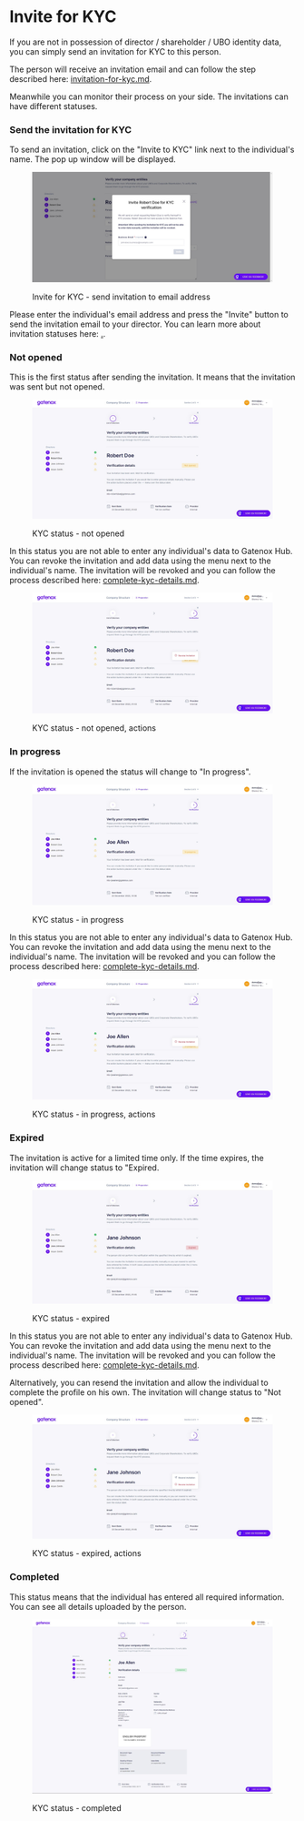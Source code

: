# Invite for KYC

If you are not in possession of director / shareholder / UBO identity data, you can simply send an invitation for KYC to this person.

The person will receive an invitation email and can follow the step described here: [invitation-for-kyc.md](../i-received-email-from-gatenox/invitation-for-kyc.md "mention").

Meanwhile you can monitor their process on your side. The invitations can have different statuses.

### Send the invitation for KYC

To send an invitation, click on the "Invite to KYC" link next to the individual's name. The pop up window will be displayed.

<figure><img src="../../.gitbook/assets/dir_personal_invitation_KYC.png" alt="Invite for KYC - send invitation to email address"><figcaption><p>Invite for KYC - send invitation to email address</p></figcaption></figure>

Please enter the individual's email address and press the "Invite" button to send the invitation email to your director. You can learn more about invitation statuses here: [.](./ "mention").

### Not opened

This is the first status after sending the invitation. It means that the invitation was sent but not opened.&#x20;

<figure><img src="../../.gitbook/assets/dir_personal_invitation_KYC_not_opened.png" alt="KYC status - not opened"><figcaption><p>KYC status - not opened</p></figcaption></figure>

In this status you are not able to enter any individual's data to Gatenox Hub. You can revoke the invitation and add data using the menu next to the individual's name. The invitation will be revoked and you can follow the process described here: [complete-kyc-details.md](complete-kyc-details.md "mention").

<figure><img src="../../.gitbook/assets/dir_personal_invitation_KYC_not_opened_actions.png" alt="KYC status - not opened, actions"><figcaption><p>KYC status - not opened, actions</p></figcaption></figure>

### In progress

If the invitation is opened the status will change to "In progress".

<figure><img src="../../.gitbook/assets/dir_personal_invitation_KYC_in_progress.png" alt="KYC status - in progress"><figcaption><p>KYC status - in progress</p></figcaption></figure>

In this status you are not able to enter any individual's data to Gatenox Hub. You can revoke the invitation and add data using the menu next to the individual's name. The invitation will be revoked and you can follow the process described here: [complete-kyc-details.md](complete-kyc-details.md "mention").

<figure><img src="../../.gitbook/assets/dir_personal_invitation_KYC_in_progress_actions.png" alt="KYC status - in progress, actions"><figcaption><p>KYC status - in progress, actions</p></figcaption></figure>

### Expired

The invitation is active for a limited time only. If the time expires, the invitation will change status to "Expired.

<figure><img src="../../.gitbook/assets/dir_personal_invitation_KYC_expired.png" alt="KYC status - expired"><figcaption><p>KYC status - expired</p></figcaption></figure>

In this status you are not able to enter any individual's data to Gatenox Hub. You can revoke the invitation and add data using the menu next to the individual's name. The invitation will be revoked and you can follow the process described here: [complete-kyc-details.md](complete-kyc-details.md "mention").

Alternatively, you can resend the invitation and allow the individual to complete the profile on his own. The invitation will change status to "Not opened".

<figure><img src="../../.gitbook/assets/dir_personal_invitation_KYC_expired_actions.png" alt="KYC status - expired, actions"><figcaption><p>KYC status - expired, actions</p></figcaption></figure>

### Completed

This status means that the individual has entered all required information. You can see all details uploaded by the person.

<figure><img src="../../.gitbook/assets/dir_personal_invitation_KYC_completed.png" alt="KYC status - verified"><figcaption><p>KYC status - completed</p></figcaption></figure>

